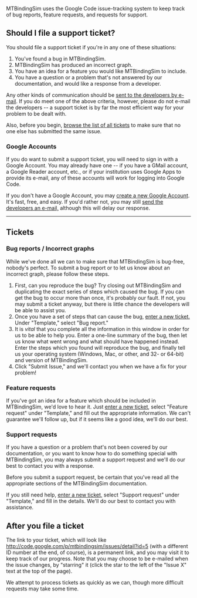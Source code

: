 <!-- WARNING: This page is specifically referenced in the MTBindingSim documentation, do not remove it without updating the Troubleshooting section of the docs! -->

MTBindingSim uses the Google Code issue-tracking system to keep track of bug reports, feature requests, and requests for support.

## Should I file a support ticket?

You should file a support ticket if you're in any one of these situations:

  1. You've found a bug in MTBindingSim.
  2. MTBindingSim has produced an incorrect graph.
  3. You have an idea for a feature you would like MTBindingSim to include.
  4. You have a question or a problem that's not answered by our documentation, and would like a response from a developer.

Any other kinds of communication should be [sent to the developers by e-mail](${DOCS}:ContactUs).  If you do meet one of the above criteria, however, please do not e-mail the developers -- a support ticket is by far the most efficient way for your problem to be dealt with.

Also, before you begin, [browse the list of all tickets](http://code.google.com/p/mtbindingsim/issues/list) to make sure that no one else has submitted the same issue.

### Google Accounts

If you do want to submit a support ticket, you will need to sign in with a Google Account.  You may already have one -- if you have a GMail account, a Google Reader account, etc., or if your institution uses Google Apps to provide its e-mail, any of these accounts will work for logging into Google Code.

If you don't have a Google Account, you may [create a new Google Account](https://www.google.com/accounts/NewAccount).  It's fast, free, and easy.  If you'd rather not, you may still [send the developers an e-mail,](${DOCS}:ContactUs) although this will delay our response.

----------

## Tickets

### Bug reports / Incorrect graphs

While we've done all we can to make sure that MTBindingSim is bug-free, nobody's perfect.  To submit a bug report or to let us know about an incorrect graph, please follow these steps.

  1. First, can you reproduce the bug?  Try closing out MTBindingSim and duplicating the exact series of steps which caused the bug.  If you can get the bug to occur more than once, it's probably our fault.  If not, you may submit a ticket anyway, but there is little chance the developers will be able to assist you.
  2. Once you have a set of steps that can cause the bug, [enter a new ticket.](http://code.google.com/p/mtbindingsim/issues/entry)  Under "Template," select "Bug report."
  3. It is *vital* that you complete all the information in this window in order for us to be able to help you.  Enter a one-line summary of the bug, then let us know what went wrong and what should have happened instead.  Enter the steps which you found will reproduce the bug, and finally tell us your operating system (Windows, Mac, or other, and 32- or 64-bit) and version of MTBindingSim.
  4. Click "Submit Issue," and we'll contact you when we have a fix for your problem!


### Feature requests

If you've got an idea for a feature which should be included in MTBindingSim, we'd love to hear it.  Just [enter a new ticket,](http://code.google.com/p/mtbindingsim/issues/entry) select "Feature request" under "Template," and fill out the appropriate information.  We can't guarantee we'll follow up, but if it seems like a good idea, we'll do our best.


### Support requests

If you have a question or a problem that's not been covered by our documentation, or you want to know how to do something special with MTBindingSim, you may always submit a support request and we'll do our best to contact you with a response.

Before you submit a support request, be certain that you've read all the appropriate sections of the MTBindingSim documentation.

If you still need help, [enter a new ticket,](http://code.google.com/p/mtbindingsim/issues/entry) select "Support request" under "Template," and fill in the details.  We'll do our best to contact you with assistance.


## After you file a ticket

The link to your ticket, which will look like <http://code.google.com/p/mtbindingsim/issues/detail?id=5> (with a different ID number at the end, of course), is a permanent link, and you may visit it to keep track of our progress.  Note that you may choose to be e-mailed when the issue changes, by "starring" it (click the star to the left of the "Issue X" text at the top of the page).

We attempt to process tickets as quickly as we can, though more difficult requests may take some time.